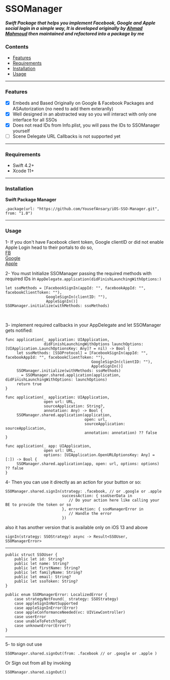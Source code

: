 # SSOManager

***Swift Package that helps you implement Facebook, Google and Apple social login in a simple way, It is developed originally by [Ahmad Mahmoud](https://linkedin.com/in/amssm) then maintained and refactored into a package by me***

### Contents
- [Features](#features)
- [Requirements](#requirements)
- [Installation](#installation)
- [Usage](#usage)

----

### Features

- [x] Embeds and Based Originally on Google & Facebook Packages and ASAutorization (no need to add them exteranlly)
- [x] Well designed in an abstracted way so you will interact with only one interface for all SSOs
- [x] Does not read IDs from Info.plist, you will pass the IDs to SSOManager yourself
- [ ] Scene Delegate URL Callbacks is not supported yet

----

### Requirements
- Swift 4.2+
- Xcode 11+

----

### Installation

**Swift Package Manager**

```
.package(url: "https://github.com/YousefAnsary/iOS-SSO-Manager.git", from: "1.0")
```

----

### Usage

1- If you don't have Facebook client token, Google clientID or did not enable Apple Login head to their portals to do so, <br/>
[FB](https://developers.facebook.com/docs/facebook-login/ios/) <br/>
[Google](https://developers.google.com/identity/sign-in/ios/start-integrating) <br/>
[Apple](https://medium.com/@priya_talreja/sign-in-with-apple-using-swift-5cd8695a46b6) <br/>

2- You must Initialize SSOManager passing the required methods with required IDs in `AppDelegate.application(didFinishLaunchingWithOptions:)`
```
let ssoMethods = [FacebookSignIn(appId: "", facebookAppId: "", facebookClientToken: ""),
                  GoogleSignIn(clientID: ""),
                  AppleSignIn()]
SSOManager.initialize(withMethods: ssoMethods)
```
<br/>

3- implement required callbacks in your AppDelegate and let SSOManager gets notified:
```
func application(_ application: UIApplication,
                 didFinishLaunchingWithOptions launchOptions: [UIApplication.LaunchOptionsKey: Any]? = nil) -> Bool {
     let ssoMethods: [SSOProtocol] = [FacebookSignIn(appId: "", facebookAppId: "", facebookClientToken: ""),
                                      GoogleSignIn(clientID: ""),
                                      AppleSignIn()]
     SSOManager.initialize(withMethods: ssoMethods)
     _ = SSOManager.shared.application(application, didFinishLaunchingWithOptions: launchOptions)
     return true
}

func application(_ application: UIApplication,
                 open url: URL,
                 sourceApplication: String?,
                 annotation: Any) -> Bool {
     SSOManager.shared.application(application,
                                   open: url,
                                   sourceApplication: sourceApplication,
                                   annotation: annotation) ?? false
}

func application(_ app: UIApplication,
                 open url: URL,
                 options: [UIApplication.OpenURLOptionsKey: Any] = [:]) -> Bool {
     SSOManager.shared.application(app, open: url, options: options) ?? false
}
```
4- Then you can use it directly as an action for your button or so:
```
SSOManager.shared.signIn(strategy: .facebook, // or .google or .apple
                         successAction: { ssoUserData in 
                            // Do your action here like calling your BE to provide the token or so 
                         }, errorAction: { ssoManagerError in 
                            // Handle the error
                         })

```
also it has another version that is available only on iOS 13 and above 
```
signIn(strategy: SSOStrategy) async -> Result<SSOUser, SSOManagerError>
```
----
```
public struct SSOUser {
    public let id: String?
    public let name: String?
    public let firstName: String?
    public let familyName: String?
    public let email: String?
    public let ssoToken: String?
}

public enum SSOManagerError: LocalizedError {
    case strategyNotFound(_ strategy: SSOStrategy)
    case appleSignInNotSupported
    case appleSignInError(Error)
    case appleConformanceNeeded(vc: UIViewController)
    case userError
    case unableToFetchTopVC
    case unknownError(Error?)
}
```
----
5- to sign out use
```
SSOManager.shared.signOut(from: .facebook // or .google or .apple )
```
Or Sign out from all by invoking
```
SSOManager.shared.signOut()
```


